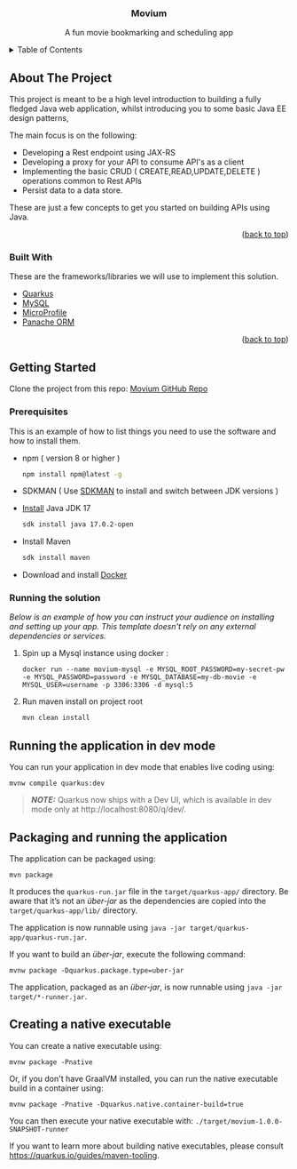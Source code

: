 <div id="top"></div>

<h3 align="center">Movium</h3>

  <p align="center">
    A fun movie bookmarking and scheduling app
    <br />
  </p>


<!-- TABLE OF CONTENTS -->
<details>
  <summary>Table of Contents</summary>
  <ol>
    <li>
      <a href="#about-the-project">About The Project</a>
      <ul>
        <li><a href="#built-with">Built With</a></li>
      </ul>
    </li>
    <li>
      <a href="#getting-started">Getting Started</a>
      <ul>
        <li><a href="#prerequisites">Prerequisites</a></li>
        <li><a href="#running-the-project">Running the solution</a></li>
      </ul>
    </li>
    <li><a href="#usage">Usage</a></li>
    <li><a href="#roadmap">Roadmap</a></li>
    <li><a href="#contributing">Contributing</a></li>
    <li><a href="#license">License</a></li>
    <li><a href="#contact">Contact</a></li>
    <li><a href="#acknowledgments">Acknowledgments</a></li>
  </ol>
</details>


<!-- ABOUT THE PROJECT -->
## About The Project

This project is meant to be a high level introduction to building a fully fledged Java web application, whilst introducing you to some basic Java EE design patterns,

The main focus is on the following:
* Developing a Rest endpoint using JAX-RS
* Developing a proxy for your API to consume API's as a client
* Implementing the basic CRUD ( CREATE,READ,UPDATE,DELETE ) operations common to Rest APIs
* Persist data to a data store.

These are just a few concepts to get you started on building APIs using Java.


<p align="right">(<a href="#top">back to top</a>)</p>

### Built With

These are the frameworks/libraries we will use to implement this solution.

* [Quarkus](https://quarkus.io/)
* [MySQL](https://www.mysql.com/)
* [MicroProfile](https://microprofile.io/)
* [Panache ORM](https://quarkus.io/guides/hibernate-orm-panache)

<p align="right">(<a href="#top">back to top</a>)</p>

<!-- GETTING STARTED -->
## Getting Started

Clone the project from this repo: [Movium GitHub Repo](https://github.com/the-linc/moovium)

### Prerequisites

This is an example of how to list things you need to use the software and how to install them.
* npm ( version 8 or higher )
  ```sh
  npm install npm@latest -g
  ```
* SDKMAN ( Use [SDKMAN](https://sdkman.io/install) to install and switch between JDK versions )


* [Install](https://sdkman.io/usage) Java JDK 17
  ```sh
  sdk install java 17.0.2-open
  ```

* Install Maven
  ```sh
  sdk install maven
  ```

* Download and install [Docker](https://www.docker.com/get-started)



### Running the solution

_Below is an example of how you can instruct your audience on installing and setting up your app. This template doesn't rely on any external dependencies or services._

1. Spin up a Mysql instance using docker :
    ```
    docker run --name movium-mysql -e MYSQL_ROOT_PASSWORD=my-secret-pw -e MYSQL_PASSWORD=password -e MYSQL_DATABASE=my-db-movie -e MYSQL_USER=username -p 3306:3306 -d mysql:5
    ```
2. Run maven install on project root
   ```sh
   mvn clean install
   ```
## Running the application in dev mode

You can run your application in dev mode that enables live coding using:
```shell script
mvnw compile quarkus:dev
```

> **_NOTE:_**  Quarkus now ships with a Dev UI, which is available in dev mode only at http://localhost:8080/q/dev/.

## Packaging and running the application

The application can be packaged using:
```shell script
mvn package
```
It produces the `quarkus-run.jar` file in the `target/quarkus-app/` directory.
Be aware that it’s not an _über-jar_ as the dependencies are copied into the `target/quarkus-app/lib/` directory.

The application is now runnable using `java -jar target/quarkus-app/quarkus-run.jar`.

If you want to build an _über-jar_, execute the following command:
```shell script
mvnw package -Dquarkus.package.type=uber-jar
```

The application, packaged as an _über-jar_, is now runnable using `java -jar target/*-runner.jar`.

## Creating a native executable

You can create a native executable using:
```shell script
mvnw package -Pnative
```

Or, if you don't have GraalVM installed, you can run the native executable build in a container using:
```shell script
mvnw package -Pnative -Dquarkus.native.container-build=true
```

You can then execute your native executable with: `./target/movium-1.0.0-SNAPSHOT-runner`

If you want to learn more about building native executables, please consult https://quarkus.io/guides/maven-tooling.